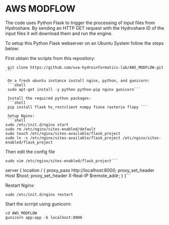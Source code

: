 # AWS MODFLOW

The code uses Python Flask to trigger the processing of input files from Hydroshare. By sending an HTTP GET request with the Hydroshare ID of the input files it will download them and run the engine.   

To setup this Python Flask webserver on an Ubuntu System follow the steps below:

First obtain the scripts from this repository:  
```shell
 git clone https://github.com/uva-hydroinformatics-lab/AWS_MODFLOW.git ```

 On a fresh ubuntu instance install nginx, python, and gunicorn:  
 ```shell
 sudo apt-get install -y python python-pip nginx gunicorn```

 Install the required python packages:
 ```shell
 pip install flask hs_restclient numpy fiona rasterio flopy ```

 Setup Nginx:
 ```shell
sudo /etc/init.d/nginx start
sudo rm /etc/nginx/sites-enabled/default
sudo touch /etc/nginx/sites-available/flask_project
sudo ln -s /etc/nginx/sites-available/flask_project /etc/nginx/sites-enabled/flask_project

 ```
 Then edit the config file
 ``` shell
 sudo vim /etc/nginx/sites-enabled/flask_project```

 ```
 server {
    location / {
        proxy_pass http://localhost:8000;
        proxy_set_header Host $host;
        proxy_set_header X-Real-IP $remote_addr;
    }
}```

Restart Nginx:
``` shell
sudo /etc/init.d/nginx restart
```

Start the scrript using gunicorn:
```
cd AWS_MODFLOW
gunicorn app:app -b localhost:8000
```
